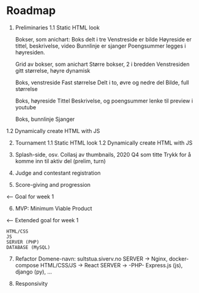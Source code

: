 
# Roadmap

1. Preliminaries
1.1 Static HTML look

    Bokser, som anichart:
        Boks delt i tre
        Venstreside er bilde
        Høyreside er tittel, beskrivelse, video
        Bunnlinje er sjanger
        Poengsummer legges i høyresiden.
    
    Grid av bokser, som anichart
        Større bokser, 2 i bredden
        Venstresiden gitt størrelse, høyre dynamisk

    Boks, venstreside
        Fast størrelse
        Delt i to, øvre og nedre del
        Bilde, full størrelse

    Boks, høyreside
        Tittel
        Beskrivelse, og poengsummer
        lenke til preview i youtube
    
    Boks, bunnlinje
        Sjanger


1.2 Dynamically create HTML with JS

2. Tournament
1.1 Static HTML look
1.2 Dynamically create HTML with JS

3. Splash-side, osv.
    Collasj av thumbnails,
    2020 Q4 som titte
    Trykk for å komme inn til aktiv del (prelim, turn)


4. Judge and contestant registration

5. Score-giving and progression

<-- Goal for week 1

6. MVP: Minimum Viable Product

<-- Extended goal for week 1

    HTML/CSS
    JS
    SERVER (PHP)
    DATABASE (MySQL)
7. Refactor
    Domene-navn: sultstua.siverv.no
    SERVER -> Nginx, docker-compose
    HTML/CSS/JS -> React
    SERVER -> -PHP- Express.js (js), django (py), ...

8. Responsivity